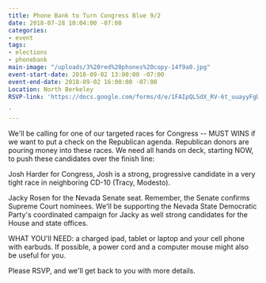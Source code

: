 ```yaml
---
title: Phone Bank to Turn Congress Blue 9/2
date: 2018-07-28 10:04:00 -07:00
categories:
- event
tags:
- elections
- phonebank
main-image: "/uploads/3%20red%20phones%20copy-14f9a0.jpg"
event-start-date: 2018-09-02 13:00:00 -07:00
event-end-date: 2018-09-02 16:00:00 -07:00
Location: North Berkeley
RSVP-link: 'https://docs.google.com/forms/d/e/1FAIpQLSdX_RV-6t_uuayyFgDssrIoeS_ELWUp42n5wbRvi_nIpgJD7Q/viewform

'
---
```


We'll be calling for one of our targeted races for Congress -- MUST WINS if we want to put a check on the Republican agenda.  Republican donors are pouring money into these races.  We need all hands on deck, starting NOW,  to push these candidates over the finish line:

Josh Harder for Congress,  Josh is a strong, progressive candidate in a very tight race in neighboring CD-10 (Tracy, Modesto).

Jacky Rosen for the Nevada Senate seat. Remember, the Senate confirms Supreme Court nominees. We'll be supporting the Nevada State Democratic Party's coordinated campaign for Jacky as well strong candidates for the House and state offices.

WHAT YOU'll NEED: a charged ipad, tablet or laptop and your cell phone with earbuds.  If possible, a power cord and a computer mouse might also be useful for you.

Please RSVP, and we'll get back to you with more details.